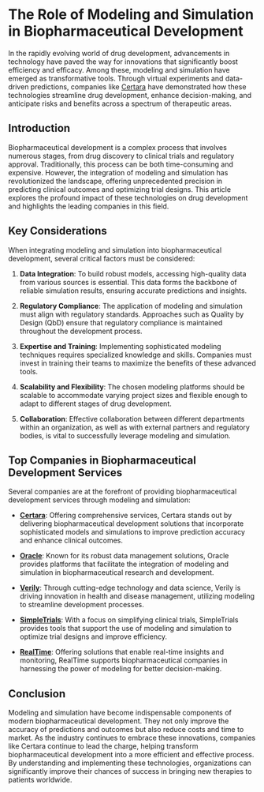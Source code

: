 # The Role of Modeling and Simulation in Biopharmaceutical Development

In the rapidly evolving world of drug development, advancements in technology have paved the way for innovations that significantly boost efficiency and efficacy. Among these, modeling and simulation have emerged as transformative tools. Through virtual experiments and data-driven predictions, companies like [Certara](/dir/certara) have demonstrated how these technologies streamline drug development, enhance decision-making, and anticipate risks and benefits across a spectrum of therapeutic areas.

## Introduction

Biopharmaceutical development is a complex process that involves numerous stages, from drug discovery to clinical trials and regulatory approval. Traditionally, this process can be both time-consuming and expensive. However, the integration of modeling and simulation has revolutionized the landscape, offering unprecedented precision in predicting clinical outcomes and optimizing trial designs. This article explores the profound impact of these technologies on drug development and highlights the leading companies in this field.

## Key Considerations

When integrating modeling and simulation into biopharmaceutical development, several critical factors must be considered:

1. **Data Integration**: To build robust models, accessing high-quality data from various sources is essential. This data forms the backbone of reliable simulation results, ensuring accurate predictions and insights.

2. **Regulatory Compliance**: The application of modeling and simulation must align with regulatory standards. Approaches such as Quality by Design (QbD) ensure that regulatory compliance is maintained throughout the development process.

3. **Expertise and Training**: Implementing sophisticated modeling techniques requires specialized knowledge and skills. Companies must invest in training their teams to maximize the benefits of these advanced tools.

4. **Scalability and Flexibility**: The chosen modeling platforms should be scalable to accommodate varying project sizes and flexible enough to adapt to different stages of drug development.

5. **Collaboration**: Effective collaboration between different departments within an organization, as well as with external partners and regulatory bodies, is vital to successfully leverage modeling and simulation.

## Top Companies in Biopharmaceutical Development Services

Several companies are at the forefront of providing biopharmaceutical development services through modeling and simulation:

- **[Certara](/dir/certara)**: Offering comprehensive services, Certara stands out by delivering biopharmaceutical development solutions that incorporate sophisticated models and simulations to improve prediction accuracy and enhance clinical outcomes.

- **[Oracle](/dir/oracle)**: Known for its robust data management solutions, Oracle provides platforms that facilitate the integration of modeling and simulation in biopharmaceutical research and development.

- **[Verily](/dir/verily)**: Through cutting-edge technology and data science, Verily is driving innovation in health and disease management, utilizing modeling to streamline development processes.

- **[SimpleTrials](/dir/simpletrials)**: With a focus on simplifying clinical trials, SimpleTrials provides tools that support the use of modeling and simulation to optimize trial designs and improve efficiency.

- **[RealTime](/dir/realtime)**: Offering solutions that enable real-time insights and monitoring, RealTime supports biopharmaceutical companies in harnessing the power of modeling for better decision-making.

## Conclusion

Modeling and simulation have become indispensable components of modern biopharmaceutical development. They not only improve the accuracy of predictions and outcomes but also reduce costs and time to market. As the industry continues to embrace these innovations, companies like Certara continue to lead the charge, helping transform biopharmaceutical development into a more efficient and effective process. By understanding and implementing these technologies, organizations can significantly improve their chances of success in bringing new therapies to patients worldwide.